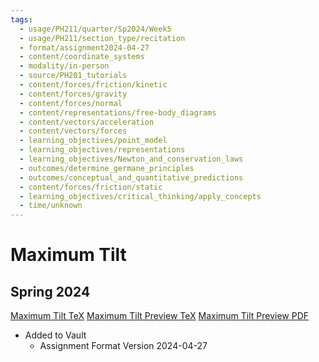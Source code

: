 ```yaml
---
tags:
  - usage/PH211/quarter/Sp2024/Week5
  - usage/PH211/section_type/recitation
  - format/assignment2024-04-27
  - content/coordinate_systems
  - modality/in-person
  - source/PH201_tutorials
  - content/forces/friction/kinetic
  - content/forces/gravity
  - content/forces/normal
  - content/representations/free-body_diagrams
  - content/vectors/acceleration
  - content/vectors/forces
  - learning_objectives/point_model
  - learning_objectives/representations
  - learning_objectives/Newton_and_conservation_laws
  - outcomes/determine_germane_principles
  - outcomes/conceptual_and_quantitative_predictions
  - content/forces/friction/static
  - learning_objectives/critical_thinking/apply_concepts
  - time/unknown
---
```

# Maximum Tilt
## Spring 2024
[Maximum Tilt TeX](./Maximum_Tilt.tex)
[Maximum Tilt Preview TeX](./Maximum_Tilt_Preview.tex)
[Maximum Tilt Preview PDF](./Maximum_Tilt_Preview.pdf)
* Added to Vault
	* Assignment Format Version 2024-04-27